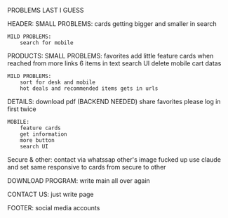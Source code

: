 PROBLEMS LAST I GUESS


HEADER:
    SMALL PROBLEMS:
        cards getting bigger and smaller in search

    MILD PROBLEMS:
        search for mobile




PRODUCTS:
    SMALL PROBLEMS:
        favorites add
        little feature cards
        when reached from more links 6 items in text
        search UI delete
        mobile cart datas
        

    MILD PROBLEMS:
        sort for desk and mobile
        hot deals and recommended items gets in urls

DETAILS:
    download pdf (BACKEND NEEDED)
    share
    favorites
    please log in first twice

    MOBILE:
        feature cards
        get information
        more button
        search UI


    
Secure & other:
    contact via whatssap
    other's image fucked up
    use claude and set same responsive to cards from secure to other

DOWNLOAD PROGRAM:
    write main all over again

CONTACT US:
    just write page

FOOTER:
    social media accounts





    

    